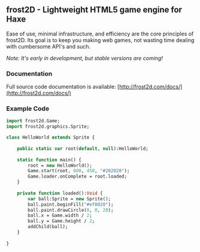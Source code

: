 ## frost2D - Lightweight HTML5 game engine for Haxe

Ease of use, minimal infrastructure, and efficiency are the core principles of frost2D. Its goal is to keep you making web games, not wasting time dealing with cumbersome API's and such.

*Note: It's early in development, but stable versions are coming!*

### Documentation
Full source code documentation is available: [http://frost2d.com/docs/](http://frost2d.com/docs/)

### Example Code

```haxe
import frost2d.Game;
import frost2d.graphics.Sprite;

class HelloWorld extends Sprite {
    
    public static var root(default, null):HelloWorld;
    
    static function main() {
        root = new HelloWorld();
        Game.start(root, 800, 450, "#202020");
        Game.loader.onComplete = root.loaded;
    }
    
    private function loaded():Void {
        var ball:Sprite = new Sprite();
        ball.paint.beginFill("#ef0020");
        ball.paint.drawCircle(0, 0, 20);
        ball.x = Game.width / 2;
        ball.y = Game.height / 2;
        addChild(ball);
    }
    
}
```
